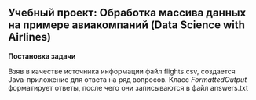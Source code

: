 ## Учебный проект: Обработка массива данных на примере авиакомпаний (Data Science with Airlines)

**Постановка задачи**

Взяв в качестве источника информации файл flights.csv, создается Java-приложение для ответа на ряд вопросов.
Класс *FormattedOutput* форматирует ответы, после чего они записываются в файл answers.txt
